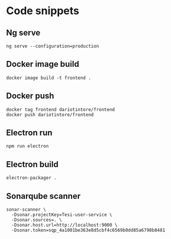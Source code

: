 # Code snippets

## Ng serve 
```
ng serve --configuration=production
```
## Docker image build 
```
docker image build -t frontend .
```
## Docker push
```
docker tag frontend dariotintore/frontend
docker push dariotintore/frontend
```

## Electron run
```
npm run electron
```

## Electron build
```
electron-packager .
```

## Sonarqube scanner
```
sonar-scanner \
  -Dsonar.projectKey=Tesi-user-service \
  -Dsonar.sources=. \
  -Dsonar.host.url=http://localhost:9000 \
  -Dsonar.token=sqp_4a1001be363e8d5cbf4c6569b0dd85a6798b8481
```

